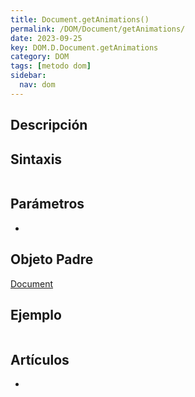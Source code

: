 ```yaml
---
title: Document.getAnimations()
permalink: /DOM/Document/getAnimations/
date: 2023-09-25
key: DOM.D.Document.getAnimations
category: DOM
tags: [metodo dom]
sidebar:
  nav: dom
---
```


## Descripción


## Sintaxis


```javascript

```


## Parámetros

- 

## Objeto Padre


[Document](https://www.w3api.com/DOM/Document/)


## Ejemplo


```javascript

```


## Artículos

- 

